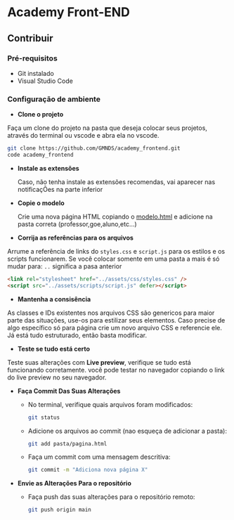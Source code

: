 # Academy Front-END

## Contribuir

### Pré-requisitos

- Git instalado
- Visual Studio Code

### Configuração de ambiente

- **Clone o projeto**

Faça um clone do projeto na pasta que deseja colocar seus projetos, através do terminal ou vscode e abra ela no vscode.

```bash
git clone https://github.com/GMNDS/academy_frontend.git
code academy_frontend
```

- **Instale as extensões**

  Caso, não tenha instale as extensões recomendas, vai aparecer nas notificaçÕes na parte inferior

- **Copie o modelo**

  Crie uma nova página HTML copiando o [modelo.html](modelo.html) e adicione na pasta correta (professor,goe,aluno,etc...)

- **Corrija as referências para os arquivos**

Arrume a referência de links do `styles.css` e `script.js` para os estilos e os scripts funcionarem. Se você colocar somente em uma pasta a mais é só mudar para: `..` significa a pasa anterior

```html
<link rel="stylesheet" href="../assets/css/styles.css" />
<script src="../assets/scripts/script.js" defer></script>
```

- **Mantenha a consisência**

As classes e IDs existentes nos arquivos CSS são genericos para maior parte das situações, use-os para estilizar seus elementos. Caso precise de algo específico só para página crie um novo arquivo CSS e referencie ele. Já está tudo estruturado, então basta modificar.

- **Teste se tudo está certo**

Teste suas alterações com **Live preview**, verifique se tudo está funcionando corretamente. você pode testar no navegador copiando o link do live preview no seu navegador.

- **Faça Commit Das Suas Alterações**

  - No terminal, verifique quais arquivos foram modificados:
    ```bash
    git status
    ```
  - Adicione os arquivos ao commit (nao esqueça de adicionar a pasta):

    ```bash
    git add pasta/pagina.html
    ```

  - Faça um commit com uma mensagem descritiva:
    ```bash
    git commit -m "Adiciona nova página X"
    ```

- **Envie as Alterações Para o repositório**

  - Faça push das suas alterações para o repositório remoto:
    ```bash
    git push origin main
    ```


